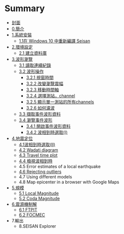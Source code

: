 # Summary

* [封面](README.md)
* [0.簡介](0jian-jie.md)
* [1.系統安裝](1xi-tong-an-zhuang.md)
  * [1.1在 Windows 10 中重新編譯 Seisan](1.1.md)
* [2.環境設定](chapter1.md)
  * [2.1 建立資料庫](chapter1/21-jian-li-zi-liao-ku.md)
* [3.波形瀏覽](a.md)
  * [3.1 讀取連續紀錄](a/1du-qu-lian-xu-ji-lu.md)
  * [3.2 波形操作](a/2bo-xing-cao-zuo.md)
    * [3.2.1 視窗時間](a/2bo-xing-cao-zuo/21-shi-chuang-shi-jian.md)
    * [3.2.2 改變瀏覽震幅](a/2bo-xing-cao-zuo/22-gai-bian-liu-lan-zhen-fu.md)
    * [3.2.3 移動時間軸](a/2bo-xing-cao-zuo/23-yi-dong-shi-jian-zhou.md)
    * [3.2.4 選擇測站，channel](a/2bo-xing-cao-zuo/24-xuan-ze-ce-zhan-ff0c-channel.md)
    * [3.2.5 顯示單一測站的所有channels](a/2bo-xing-cao-zuo/25-xian-shi-dan-yi-ce-zhan-de-suo-you-channels.md)
    * [3.2.6 如何濾波](a/2bo-xing-cao-zuo/26-ru-he-lv-bo.md)
  * [3.3 擷取事件波形資料](a/a.md)
  * [3.4 瀏覽事件波形](a/555.md)
    * [3.4.1 開啟事件波形資料](aa/341-kai-qi-shi-jian-bo-xing-zi-liao.md)
    * [3.4.2 波相到時選取\(I\)](aa.md)
* [4.地震定位](5di-zhen-ding-wei.md)
  * [4.1波相到時選取\(II\)](5di-zhen-ding-wei/41jing-zhun-ding-wei.md)
  * [4.2 Wadati diagram](5di-zhen-ding-wei/41jing-zhun-ding-wei/42-wadati-diagram.md)
  * [4.3 Travel time plot](5di-zhen-ding-wei/43-travel-time-plot.md)
  * [4.4 檢視波相到時](5di-zhen-ding-wei/44-jian-shi-bo-xiang-dao-shi.md)
  * 4.5 Error estimates of a local earthquake
  * [4.6 Rejecting outliers](5di-zhen-ding-wei/46-v.md)
  * 4.7 Using different models
  * 4.8 Map epicenter in a browser with Google Maps
* [5.規模](5gui-mo.md)
  * [5.1 Local Magnitude](5gui-mo/51-local-magnitude.md)
  * [5.2 Coda Magnitude](5gui-mo/52-coda-magnitude.md)
* [6.震源機制解](7zhen-yuan-ji-zhi-jie.md)
  * [6.1 FTPIT](7zhen-yuan-ji-zhi-jie/61-ftpit.md)
  * [6.2 FOCMEC](7zhen-yuan-ji-zhi-jie/62-focmec.md)
* 7.輸出
  * 8.SEISAN Explorer

